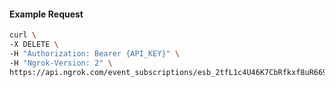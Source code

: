 <!-- Code generated for API Clients. DO NOT EDIT. -->

#### Example Request

```bash
curl \
-X DELETE \
-H "Authorization: Bearer {API_KEY}" \
-H "Ngrok-Version: 2" \
https://api.ngrok.com/event_subscriptions/esb_2tfL1c4U46K7CbRfkxf8uR6690y/sources/ip_policy_updated.v0
```
